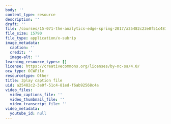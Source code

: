 ```yaml
---
body: ''
content_type: resource
description: ''
draft: ''
file: /courses/15-071-the-analytics-edge-spring-2017/a25482c23e0f51c481edf6ab92568c4a_xxjhXhhcg74.vtt
file_size: 15790
file_type: application/x-subrip
image_metadata:
  caption: ''
  credit: ''
  image-alt: ''
learning_resource_types: []
license: https://creativecommons.org/licenses/by-nc-sa/4.0/
ocw_type: OCWFile
resourcetype: Other
title: 3play caption file
uid: a25482c2-3e0f-51c4-81ed-f6ab92568c4a
video_files:
  video_captions_file: ''
  video_thumbnail_file: ''
  video_transcript_file: ''
video_metadata:
  youtube_id: null
---
```

